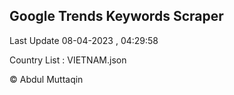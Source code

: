 

## Google Trends Keywords Scraper 
 
Last Update 08-04-2023 , 04:29:58

Country List :
VIETNAM.json



© Abdul Muttaqin 

